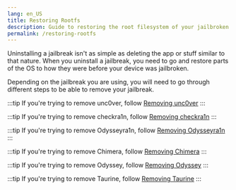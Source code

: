 ```yaml
---
lang: en_US
title: Restoring Rootfs
description: Guide to restoring the root filesystem of your jailbroken device
permalink: /restoring-rootfs
---
```


Uninstalling a jailbreak isn't as simple as deleting the app or stuff similar to that nature. When you uninstall a jailbreak, you need to go and restore parts of the OS to how they were before your device was jailbroken.

Depending on the jailbreak you are using, you will need to go through different steps to be able to remove your jailbreak.

:::tip
If you're trying to remove unc0ver, follow [Removing unc0ver](/removing-unc0ver)
:::

:::tip
If you're trying to remove checkra1n, follow [Removing checkra1n](/removing-checkra1n)
:::

:::tip
If you're trying to remove Odysseyra1n, follow [Removing Odysseyra1n](/removing-odysseyra1n)
:::

:::tip
If you're trying to remove Chimera, follow [Removing Chimera](/removing-chimera)
:::

:::tip
If you're trying to remove Odyssey, follow [Removing Odyssey](/removing-odyssey)
:::

:::tip
If you're trying to remove Taurine, follow [Removing Taurine](/removing-taurine)
:::
